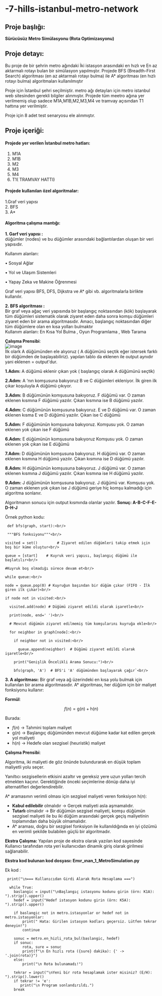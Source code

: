# -7-hills-istanbul-metro-network
## Proje başlığı:
**Sürücüsüz Metro Simülasyonu (Rota Optimizasyonu)** <br/>
## Proje detayı:
Bu proje de bir şehrin metro ağındaki İki istasyon arasındaki en hızlı ve En az aktarmalı rotayı bulan bir simülasyon yapılmıştır. 
Projede BFS (Breadth-First Search) algoritması (en az aktarmalı rotayı bulma) ile A* algoritması (en hızlı rotayı bulma) algoritmaları kullanılmıştır <br/>

Proje için İstanbul şehri seçilmiştir. metro ağı detayları için metro istanbul web sitesinden gerekli bilgiler alınmıştır. Projede tüm meetro ağına yer verilmemiş olup sadece M1A,M1B,M2,M3,M4 ve tramvay açısından T1 hattına yer verilmiştir.  

Proje için 8 adet test senaryosu ele alınmıştır. 

## Proje içeriği:
#### Projede yer verilen İstanbul metro hatları:<br/>
1. M1A <br/>
2. M1B<br/>
3. M2 <br/>
3. M3 <br/>
4. M4 <br/>
5. T1( TRAMVAY HATTI) <br/>

#### Projede kullanılan özel algoritmalar:<br/>
1.Graf veri yapısı <br/>
2. BFS <br/>
3. A*<br/>

#### Algoritma çalışma mantığı:<br/>
**1. Garf veri yapısı :** <br/>
 düğümler (nodes) ve bu düğümler arasındaki bağlantılardan oluşan bir veri yapısıdır. <br/>
 
 Kullanım alanları: <br/>
 
• Sosyal Ağlar <br/>

•	Yol ve Ulaşım Sistemleri <br/>

•	Yapay Zeka ve Makine Öğrenmesi <br/>

Graf veri yapısı BFS, DFS, Dijkstra ve A* gibi vb. algoritmalarla birlikte kullanılır.<br/>


**2. BFS algoritması :** <br/>
Bir graf veya ağaç veri yapısında bir başlangıç noktasından (kök) başlayarak tüm düğümleri sistematik olarak ziyaret eden daha sonra komşu düğümleri ziyaret eden bir arama algoritmasıdır. Amacı, başlangıç noktasından diğer tüm düğümlere olan en kısa yolları bulmaktır <br/> Kullanım alanları: En Kısa Yol Bulma , Oyun Programlama , Web Tarama <br/>

**Çalışma Prensibi**: <br/>
![image](https://github.com/user-attachments/assets/3f73656c-a69a-422c-a0ac-743f27c2cd76) <br/>
İlk olark A düğümünden ele alıyoruz ( A düğümünü seçtik eğer istersek farklı bir düğümden de başlayabiliriz). yapılan tablo da eklenen ile output aynıdır yani eklenen = output'dur. <br/>

**1.Adım:** A düğümü eklenir çıkan yok ( başlangıç olarak A düğümünü seçtik) <br/>

**2.Adım:** A ‘nın komşusuna bakıyoruz B ve C düğümleri ekleniyor. İlk giren ilk çıkar koşuluyla A düğümü çıkıyor. <br/>

**3.Adım:** B düğümünün komşusuna bakıyoruz. F düğümü var. O zaman eklenen kısmına F düğümü yazılır. Çıkan kısmına ise B düğümü yazılır. <br/>

**4.Adım:** C düğümünün komşusuna bakıyoruz. E ve D düğümü var. O zaman eklenen kısma  E ve D düğümü yazılır. Çıkan ise C düğümü <br/>

**5.Adım:** F düğümünün komşusuna bakıyoruz. Komşusu yok. O zaman eklenen yok çıkan ise F düğümü <br/>

**6.Adım:** E düğümünün komşusuna bakıyoruz Komşusu yok. O zaman eklenen yok çıkan ise E düğümü <br/>

**7.Adım:** D düğümünün komşusuna bakıyoruz. H düğümü var. O zaman eklenen kısmına H düğümü yazılır. Çıkan kısmına ise D düğümü yazılır. <br/>

**8.Adım:** H düğümünün komşusuna bakıyoruz. J düğümü var. O zaman eklenen kısmına J düğümü yazılır. Çıkan kısmına ise H düğümü yazılır. <br/>

**9.Adım:** J düğümünün komşusuna bakıyoruz. J düğümü var. Komşusu yok. O zaman eklenen yok çıkan ise J düğümü geriye hiç komşu kalmadığı için algoritma sonlanır. <br/>

Algoritmanın sonucu için output kısmında olanlar yazılır. **Sonuç: A-B-C-F-E-D-H-J** <br/>

Örnek python kodu: <br/>

     def bfs(graph, start):<br/>

     """BFS fonksiyonu"""<br/>
  
    visited = set()         # Ziyaret edilen düğümleri takip etmek için boş bir küme oluştur<br/>

    queue = [start]    # Kuyruk veri yapısı, başlangıç düğümü ile başlatılır<br/>
  
    #Kuyruk boş olmadığı sürece devam et<br/>
    
    while queue:<br/>
  
    node = queue.pop(0) # Kuyruğun başından bir düğüm çıkar (FIFO - İlk giren ilk çıkar)<br/>
    
    if node not in visited:<br/>
    
      visited.add(node) # Düğümü ziyaret edildi olarak işaretle<br/>
      
      print(node, end=' ')<br/>

      # Mevcut düğümün ziyaret edilmemiş tüm komşularını kuyruğa ekle<br/>
      
      for neighbor in graph[node]:<br/>
      
        if neighbor not in visited:<br/>
        
          queue.append(neighbor)  # Düğümü ziyaret edildi olarak işaretle<br/>

        print("Genişlik Öncelikli Arama Sonucu:")<br/>

        bfs(graph, 'A')  # BFS'i 'A' düğümünden başlayarak çağır`<br/>
        


**3. A algoritması:**
Bir graf veya ağ üzerindeki en kısa yolu bulmak için kullanılan bir arama algoritmasıdır. A* algoritması, her düğüm için bir maliyet fonksiyonu kullanır: <br/>

**Formül**:

$$f(n) = \text{g}(n) + \text{h}(n)$$

Burada:
* $f(n)$ → Tahmini toplam maliyet
* $\text{g}(n)$ → Başlangıç düğümünden mevcut düğüme kadar kat edilen gerçek yol maliyeti
* $\text{h}(n)$ → Hedefe olan sezgisel (heuristik) maliyet

 **Çalışma Prensibi**:

Algoritma, iki maliyeti de göz önünde bulundurarak en düşük toplam maliyetli yolu seçer.

Yanıltıcı sezgisellerin etkisini azaltır ve gereksiz yere uzun yolları tercih etmekten kaçınır. Gerektiğinde önceki seçimlerine dönüp daha iyi alternatifleri değerlendirebilir.

A* aramasının verimli olması için sezgisel maliyeti veren fonksiyon $\text{h}(n)$:
* **Kabul edilebilir** olmalıdır → Gerçek maliyeti asla aşmamalıdır.
* **Tutarlı** olmalıdır → Bir düğümün sezgisel maliyeti, komşu düğümün sezgisel maliyeti ile bu iki düğüm arasındaki gerçek geçiş maliyetinin toplamından daha büyük olmamalıdır.
* A* araması, doğru bir sezgisel fonksiyon ile kullanıldığında en iyi çözümü en verimli şekilde bulabilen güçlü bir algoritmadır.<br/>

 **Ekstra Çalışma:**
 Yapılan proje de ekstra olarak yazılan kod sayesinde Kullanıcı tarafından rota yeri kullanıcıdan dinamik giriş olarak girilmesi sağlanabilir. <br/>

**Ekstra kod bulunan kod dosyası: Emır_ınan_1_MetroSimulation.py**

Ek kod : <br/>

     print("\n=== Kullanıcıdan Girdi Alarak Rota Hesaplama ===")
    
      while True:
        baslangic = input("\nBaşlangıç istasyonu kodunu girin (örn: K1A): ").strip().upper()
        hedef = input("Hedef istasyon kodunu girin (örn: K5A): ").strip().upper()

        if baslangic not in metro.istasyonlar or hedef not in metro.istasyonlar:
            print(" Hata: Girilen istasyon kodları geçersiz. Lütfen tekrar deneyin!")
            continue

        sonuc = metro.en_hizli_rota_bul(baslangic, hedef)
        if sonuc:
            rota, sure = sonuc
            print(f"\n En hızlı rota ({sure} dakika): {' -> '.join(rota)}")
        else:
            print("\n Rota bulunamadı!")

        tekrar = input("\nYeni bir rota hesaplamak ister misiniz? (E/H): ").strip().lower()
        if tekrar != 'e':
           print("\n Program sonlandırıldı.")
        break


  
